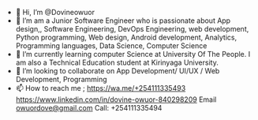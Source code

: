 - 👋 Hi, I’m @Dovineowuor
- 👀 I’m am a Junior Software Engineer who is passionate about App design,, Software Engineering, DevOps Engineering, web development, Python programming, Web design, Android development, Analytics, Programming languages, Data Science, Computer Science
- 🌱 I’m currently learning computer Science at University Of The People. I am also a Technical Education student at Kirinyaga University. 
- 💞️ I’m looking to collaborate on App Development/ UI/UX / Web Development, Programming
- 📫 How to reach me ;
https://wa.me/+254111335493
https://www.linkedin.com/in/dovine-owuor-840298209
Email owuordove@gmail.com
Call: +254111335494


<!---
Dovineowuor/Dovineowuor is a ✨ special ✨ repository because its `README.md` (this file) appears on your GitHub profile.
You can click the Preview link to take a look at your changes.
--->
